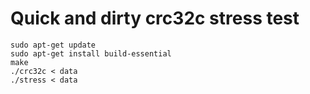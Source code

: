 # Quick and dirty crc32c stress test

``` shell
sudo apt-get update
sudo apt-get install build-essential
make
./crc32c < data
./stress < data
```
